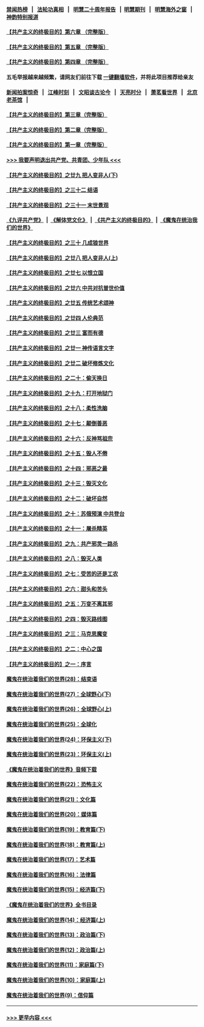 #### [禁闻热榜](热点新闻.md?=0)  &nbsp;&nbsp;|&nbsp;&nbsp; [法轮功真相](https://github.com/gfw-breaker/truth/blob/master/README.md?=0) &nbsp;&nbsp;|&nbsp;&nbsp; [明慧二十周年报告](https://github.com/gfw-breaker/mh-reports/blob/master/README.md?=0) &nbsp;&nbsp;|&nbsp;&nbsp;[明慧期刊](https://github.com/gfw-breaker/mh-qikan) &nbsp;&nbsp;|&nbsp;&nbsp; [明慧海外之窗](https://github.com/gfw-breaker/mh-news/blob/master/README.md?=0) &nbsp;&nbsp;|&nbsp;&nbsp; [神韵特别报道](https://github.com/gfw-breaker/mh-news/blob/master/shenyun.md?=0)
#### [【共产主义的终极目的】第六章 （完整版）](../pages/nsc422/n11428913.md?t=03012231) 
#### [【共产主义的终极目的】第五章 （完整版）](../pages/nsc422/n11428912.md?t=03012231) 
#### [【共产主义的终极目的】第四章 （完整版）](../pages/nsc422/n11428907.md?t=03012231) 
#### 五毛举报越来越频繁，请网友们前往下载 [一键翻墙软件](https://github.com/gfw-breaker/ssr-accounts)，并将此项目推荐给亲友
#### [新闻拍案惊奇](https://github.com/gfw-breaker/banned-news/blob/master/pages/link4.md) &nbsp;&nbsp;|&nbsp;&nbsp; [江峰时刻](https://github.com/gfw-breaker/banned-news/blob/master/pages/link4.md) &nbsp;&nbsp;|&nbsp;&nbsp; [文昭谈古论今](https://github.com/gfw-breaker/banned-news/blob/master/pages/link4.md) &nbsp;&nbsp;|&nbsp;&nbsp; [天亮时分](https://github.com/gfw-breaker/banned-news/blob/master/pages/link4.md) &nbsp;&nbsp;|&nbsp;&nbsp; [萧茗看世界](https://github.com/gfw-breaker/banned-news/blob/master/pages/link4.md) &nbsp;&nbsp;|&nbsp;&nbsp; [北京老茶馆](https://github.com/gfw-breaker/banned-news/blob/master/pages/link4.md) &nbsp;&nbsp;|&nbsp;&nbsp; 
#### [【共产主义的终极目的】第三章（完整版）](../pages/nsc422/n11428848.md?t=03012231) 
#### [【共产主义的终极目的】第二章（完整版）](../pages/nsc422/n11428831.md?t=03012231) 
#### [【共产主义的终极目的】第一章（完整版）](../pages/nsc422/n11417651.md?t=03012231) 
#### [>>> 我要声明退出共产党、共青团、少年队 <<<](https://github.com/begood0513/goodnews/blob/master/quit/letter.md) 
#### [【共产主义的终极目的】之廿九 把人变非人(下)](../pages/nsc422/n11344140.md?t=03012231) 
#### [【共产主义的终极目的】之三十二 结语](../pages/nsc422/n11360535.md?t=03012231) 
#### [【共产主义的终极目的】之三十一 末世景观](../pages/nsc422/n11351129.md?t=03012231) 
#### [《九评共产党》](https://github.com/begood0513/9ping.md/blob/master/README.md) &nbsp;|&nbsp; [《解体党文化》](../../../../jtdwh.md/blob/master/README.md)  &nbsp;|&nbsp; [《共产主义的终极目的》](../../../../gczydzjmd.md/blob/master/README.md) &nbsp;|&nbsp; [《魔鬼在统治我们的世界》](../../../../mgztzwmdsj.md/blob/master/README.md) 
#### [【共产主义的终极目的】之三十 几成狼世界](../pages/nsc422/n11348280.md?t=03012231) 
#### [【共产主义的终极目的】之廿八 把人变非人(上)](../pages/nsc422/n11340492.md?t=03012231) 
#### [【共产主义的终极目的】之廿七 以恨立国](../pages/nsc422/n11336944.md?t=03012231) 
#### [【共产主义的终极目的】之廿六 中共对抗普世价值](../pages/nsc422/n11324785.md?t=03012231) 
#### [【共产主义的终极目的】之廿五 传统艺术颂神](../pages/nsc422/n11296396.md?t=03012231) 
#### [【共产主义的终极目的】之廿四 人伦典范](../pages/nsc422/n11296397.md?t=03012231) 
#### [【共产主义的终极目的】之廿三 富而有德](../pages/nsc422/n11283598.md?t=03012231) 
#### [【共产主义的终极目的】之廿一 神传语言文字](../pages/nsc422/n11263265.md?t=03012231) 
#### [【共产主义的终极目的】之廿二 破坏修炼文化](../pages/nsc422/n11245728.md?t=03012231) 
#### [【共产主义的终极目的】之二十：偷天换日](../pages/nsc422/n11238846.md?t=03012231) 
#### [【共产主义的终极目的】之十九：打开地狱门](../pages/nsc422/n11206376.md?t=03012231) 
#### [【共产主义的终极目的】之十八：柔性洗脑](../pages/nsc422/n11199994.md?t=03012231) 
#### [【共产主义的终极目的】之十七：颠倒善恶](../pages/nsc422/n11179782.md?t=03012231) 
#### [【共产主义的终极目的】之十六：反神骂祖宗](../pages/nsc422/n11166798.md?t=03012231) 
#### [【共产主义的终极目的】之十五：毁人不倦](../pages/nsc422/n11166792.md?t=03012231) 
#### [【共产主义的终极目的】之十四：邪恶之最](../pages/nsc422/n11150249.md?t=03012231) 
#### [【共产主义的终极目的】之十三：毁灭文化](../pages/nsc422/n11135227.md?t=03012231) 
#### [【共产主义的终极目的】之十二：破坏自然](../pages/nsc422/n11135214.md?t=03012231) 
#### [【共产主义的终极目的】之十：苏俄预演 中共登台](../pages/nsc422/n11118424.md?t=03012231) 
#### [【共产主义的终极目的】之十一：屠杀精英](../pages/nsc422/n11118442.md?t=03012231) 
#### [【共产主义的终极目的】之九：共产邪灵一路杀](../pages/nsc422/n11114139.md?t=03012231) 
#### [【共产主义的终极目的】之八：毁灭人类](../pages/nsc422/n11108503.md?t=03012231) 
#### [【共产主义的终极目的】之七：受苦的还是工农](../pages/nsc422/n11101809.md?t=03012231) 
#### [【共产主义的终极目的】之六：甜头和苦头](../pages/nsc422/n11096971.md?t=03012231) 
#### [【共产主义的终极目的】之五：万变不离其邪](../pages/nsc422/n11091285.md?t=03012231) 
#### [【共产主义的终极目的】之四：毁灭路线图](../pages/nsc422/n11086284.md?t=03012231) 
#### [【共产主义的终极目的】之三：马克思魔变](../pages/nsc422/n11061941.md?t=03012231) 
#### [【共产主义的终极目的】之二：中心之国](../pages/nsc422/n11047728.md?t=03012231) 
#### [【共产主义的终极目的】之一：序言](../pages/nsc422/n11086077.md?t=03012231) 
#### [魔鬼在统治着我们的世界(28)：结束语](../pages/nsc422/n10936246.md?t=03012231) 
#### [魔鬼在统治着我们的世界(27)：全球野心(下)](../pages/nsc422/n10928319.md?t=03012231) 
#### [魔鬼在统治着我们的世界(26)：全球野心(上)](../pages/nsc422/n10900318.md?t=03012231) 
#### [魔鬼在统治着我们的世界(25)：全球化](../pages/nsc422/n10788205.md?t=03012231) 
#### [魔鬼在统治着我们的世界(24)：环保主义(下)](../pages/nsc422/n10695307.md?t=03012231) 
#### [魔鬼在统治着我们的世界(23)：环保主义(上)](../pages/nsc422/n10688613.md?t=03012231) 
#### [《魔鬼在统治着我们的世界》音频下载](../pages/nsc422/n10635553.md?t=03012231) 
#### [魔鬼在统治着我们的世界(22)：恐怖主义](../pages/nsc422/n10614727.md?t=03012231) 
#### [魔鬼在统治着我们的世界(21)：文化篇](../pages/nsc422/n10597706.md?t=03012231) 
#### [魔鬼在统治着我们的世界(20)：媒体篇](../pages/nsc422/n10586579.md?t=03012231) 
#### [魔鬼在统治着我们的世界(19)：教育篇(下)](../pages/nsc422/n10564808.md?t=03012231) 
#### [魔鬼在统治着我们的世界(18)：教育篇(上)](../pages/nsc422/n10526970.md?t=03012231) 
#### [魔鬼在统治着我们的世界(17)：艺术篇](../pages/nsc422/n10499093.md?t=03012231) 
#### [魔鬼在统治着我们的世界(16)：法律篇](../pages/nsc422/n10485969.md?t=03012231) 
#### [魔鬼在统治着我们的世界(15)：经济篇(下)](../pages/nsc422/n10469975.md?t=03012231) 
#### [《魔鬼在统治着我们的世界》全书目录](../pages/nsc422/n10464261.md?t=03012231) 
#### [魔鬼在统治着我们的世界(14)：经济篇(上)](../pages/nsc422/n10457370.md?t=03012231) 
#### [魔鬼在统治着我们的世界(13)：政治篇(下)](../pages/nsc422/n10448270.md?t=03012231) 
#### [魔鬼在统治着我们的世界(12)：政治篇(上)](../pages/nsc422/n10444576.md?t=03012231) 
#### [魔鬼在统治着我们的世界(11)：家庭篇(下)](../pages/nsc422/n10440961.md?t=03012231) 
#### [魔鬼在统治着我们的世界(10)：家庭篇(上)](../pages/nsc422/n10435448.md?t=03012231) 
#### [魔鬼在统治着我们的世界(9)：信仰篇](../pages/nsc422/n10432159.md?t=03012231) 

----
#### [ >>> 更早内容 <<< ](../indexes/nsc422-earlier.md)
